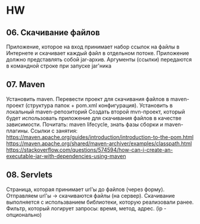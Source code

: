 # HW

## 06. Скачивание файлов

Приложение, которое на вход принимает набор ссылок на файлы в Интернете и скачивает каждый файл в отдельном потоке. Приложение должно представлять собой jar-архив. Аргументы (ссылки) передаются в командной строке при запуске jar'ника

## 07. Maven

Установить maven.
Перевести проект для скачивания файлов в maven-проект (структура папок + pom.xml конфигурация).  Установить в локальный maven-репозиторий
Создать второй mvn-проект, который будет использовать приложение для скачивания файлов в качестве зависимости. 
Почитать: maven lifecycle, знать фазы сборки и maven-плагины.
Ссылки с занятия: 
https://maven.apache.org/guides/introduction/introduction-to-the-pom.html
https://maven.apache.org/shared/maven-archiver/examples/classpath.html
https://stackoverflow.com/questions/574594/how-can-i-create-an-executable-jar-with-dependencies-using-maven

## 08. Servlets

Страница, которая принимает url'ы до файлов (через форму). Отправляем url'ы -> скачиваются файлы (на сервер). Скачивание выполняется с использванием библиотеки, которую реализовали ранее.
Фильтр, который логирует запросы: время, метод, адрес. (ip - опционально)
